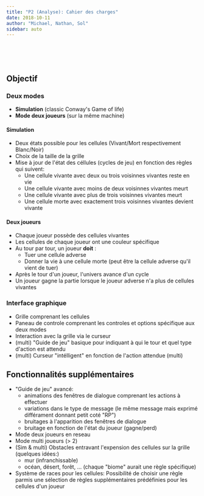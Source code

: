 ```yaml
---
title: "P2 (Analyse): Cahier des charges"
date: 2018-10-11
author: "Michael, Nathan, Sol"
sidebar: auto
---
```


<br>
<br>
<br>

## Objectif

### Deux modes
* **Simulation** (classic Conway's Game of life)
* **Mode deux joueurs** (sur la même machine)


#### Simulation
* Deux états possible pour les cellules (Vivant/Mort respectivement Blanc/Noir)
* Choix de la taille de la grille
* Mise à jour de l'état des céllules (cycles de jeu) en fonction des règles qui suivent:
    * Une cellule vivante avec deux ou trois voisinnes vivantes reste en vie
    * Une cellule vivante avec moins de deux voisinnes vivantes meurt 
    * Une cellule vivante avec plus de trois voisinnes vivantes meurt
    * Une cellule morte avec exactement trois voisinnes vivantes devient vivante

#### Deux joueurs
* Chaque joueur possède des cellules vivantes
* Les cellules de chaque joueur ont une couleur spécifique
* Au tour par tour, un joueur **doit** :
    * Tuer une cellule adverse
    * Donner la vie à une cellule morte (peut être la cellule adverse qu'il vient de tuer)
* Après le tour d'un joueur, l'univers avance d'un cycle
* Un joueur gagne la partie lorsque le joueur adverse n'a plus de cellules vivantes

### Interface graphique
* Grille comprenant les cellules
* Paneau de controle comprenant les controles et options spécifique aux deux modes
* Interaction avec la grille via le curseur
* (multi) "Guide de jeu" basique pour indiquant à qui le tour et quel type d'action est attendu
* (multi) Curseur "intélligent" en fonction de l'action attendue (multi)

## Fonctionnalités supplémentaires
* "Guide de jeu" avancé:
    * animations des fenêtres de dialogue comprenant les actions à effectuer 
    * variations dans le type de message (le même message mais exprimé différament donnant petit coté "RP")
    * bruitages à l'apparition des fenêtres de dialogue
    * bruitage en fonction de l'état du joueur (gagne/perd)
* Mode deux joueurs en reseau
* Mode multi joueurs (> 2)
* (Sim & multi) Obstacles entravant l'expension des cellules sur la grille (quelques idées:)
    * mur (infranchissable)
    * océan, désert, forêt, ... (chaque "biome" aurait une règle spécifique)
* Système de races pour les cellules: Possibilité de choisir une règle parmis une sélection de règles supplémentaires prédéfinies pour les cellules d'un joueur

